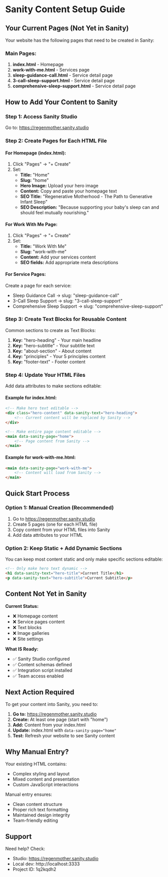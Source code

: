 # Sanity Content Setup Guide

## Your Current Pages (Not Yet in Sanity)

Your website has the following pages that need to be created in Sanity:

### Main Pages:
1. **index.html** - Homepage
2. **work-with-me.html** - Services page
3. **sleep-guidance-call.html** - Service detail page
4. **3-call-sleep-support.html** - Service detail page
5. **comprehensive-sleep-support.html** - Service detail page

## How to Add Your Content to Sanity

### Step 1: Access Sanity Studio
Go to: https://regenmother.sanity.studio

### Step 2: Create Pages for Each HTML File

#### For Homepage (index.html):
1. Click "Pages" → "+ Create"
2. Set:
   - **Title:** "Home"
   - **Slug:** "home"
   - **Hero Image:** Upload your hero image
   - **Content:** Copy and paste your homepage text
   - **SEO Title:** "Regenerative Motherhood - The Path to Generative Infant Sleep"
   - **SEO Description:** "Because supporting your baby's sleep can and should feel mutually nourishing."

#### For Work With Me Page:
1. Click "Pages" → "+ Create"
2. Set:
   - **Title:** "Work With Me"
   - **Slug:** "work-with-me"
   - **Content:** Add your services content
   - **SEO fields:** Add appropriate meta descriptions

#### For Service Pages:
Create a page for each service:
- Sleep Guidance Call → slug: "sleep-guidance-call"
- 3-Call Sleep Support → slug: "3-call-sleep-support"
- Comprehensive Sleep Support → slug: "comprehensive-sleep-support"

### Step 3: Create Text Blocks for Reusable Content

Common sections to create as Text Blocks:
1. **Key:** "hero-heading" - Your main headline
2. **Key:** "hero-subtitle" - Your subtitle text
3. **Key:** "about-section" - About content
4. **Key:** "principles" - Your 5 principles content
5. **Key:** "footer-text" - Footer content

### Step 4: Update Your HTML Files

Add data attributes to make sections editable:

#### Example for index.html:
```html
<!-- Make hero text editable -->
<div class="hero-content" data-sanity-text="hero-heading">
    <!-- Current content will be replaced by Sanity -->
</div>

<!-- Make entire page content editable -->
<main data-sanity-page="home">
    <!-- Page content from Sanity -->
</main>
```

#### Example for work-with-me.html:
```html
<main data-sanity-page="work-with-me">
    <!-- Content will load from Sanity -->
</main>
```

## Quick Start Process

### Option 1: Manual Creation (Recommended)
1. Go to https://regenmother.sanity.studio
2. Create 5 pages (one for each HTML file)
3. Copy content from your HTML files into Sanity
4. Add data attributes to your HTML

### Option 2: Keep Static + Add Dynamic Sections
You can keep most content static and only make specific sections editable:
```html
<!-- Only make hero text dynamic -->
<h1 data-sanity-text="hero-title">Current Title</h1>
<p data-sanity-text="hero-subtitle">Current Subtitle</p>
```

## Content Not Yet in Sanity

**Current Status:**
- ❌ Homepage content
- ❌ Service pages content
- ❌ Text blocks
- ❌ Image galleries
- ❌ Site settings

**What IS Ready:**
- ✅ Sanity Studio configured
- ✅ Content schemas defined
- ✅ Integration script installed
- ✅ Team access enabled

## Next Action Required

To get your content into Sanity, you need to:

1. **Go to:** https://regenmother.sanity.studio
2. **Create:** At least one page (start with "home")
3. **Add:** Content from your index.html
4. **Update:** index.html with `data-sanity-page="home"`
5. **Test:** Refresh your website to see Sanity content

## Why Manual Entry?

Your existing HTML contains:
- Complex styling and layout
- Mixed content and presentation
- Custom JavaScript interactions

Manual entry ensures:
- Clean content structure
- Proper rich text formatting
- Maintained design integrity
- Team-friendly editing

## Support

Need help? Check:
- Studio: https://regenmother.sanity.studio
- Local dev: http://localhost:3333
- Project ID: 1q2kqdh2